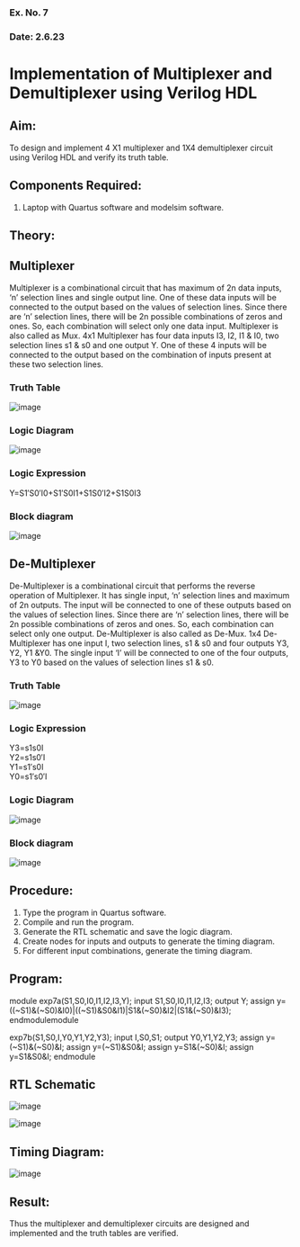### Ex. No. 7
### Date: 2.6.23
# Implementation of Multiplexer and Demultiplexer using Verilog HDL
## Aim:
To design and implement 4 X1 multiplexer and 1X4 demultiplexer circuit using Verilog HDL and verify its truth table.
## Components Required:
1.	Laptop with Quartus software and modelsim software.
## Theory:
## Multiplexer
Multiplexer is a combinational circuit that has maximum of 2n data inputs, ‘n’ selection lines and single output line. One of these data inputs will be connected to the output based on the values of selection lines.
Since there are ‘n’ selection lines, there will be 2n possible combinations of zeros and ones. So, each combination will select only one data input. Multiplexer is also called as Mux.
4x1 Multiplexer has four data inputs I3, I2, I1 & I0, two selection lines s1 & s0 and one output Y. One of these 4 inputs will be connected to the output based on the combination of inputs present at these two selection lines.
### Truth Table
 ![image](https://github.com/rvinifa/Mux-Demux/assets/133735746/f9577a7a-4124-4704-9091-3049d150e494)

### Logic Diagram
 ![image](https://github.com/rvinifa/Mux-Demux/assets/133735746/53ea88b0-5050-4e75-a51f-36c00e53a48d)


### Logic Expression
Y=S1′S0′I0+S1′S0I1+S1S0′I2+S1S0I3

### Block diagram
 ![image](https://github.com/rvinifa/Mux-Demux/assets/133735746/01ded8bd-64b4-406a-b6b2-488bdb0fa4d1)

## De-Multiplexer
De-Multiplexer is a combinational circuit that performs the reverse operation of Multiplexer. It has single input, ‘n’ selection lines and maximum of 2n outputs. The input will be connected to one of these outputs based on the values of selection lines.
Since there are ‘n’ selection lines, there will be 2n possible combinations of zeros and ones. So, each combination can select only one output. De-Multiplexer is also called as De-Mux.
1x4 De-Multiplexer has one input I, two selection lines, s1 & s0 and four outputs Y3, Y2, Y1 &Y0. The single input ‘I’ will be connected to one of the four outputs, Y3 to Y0 based on the values of selection lines s1 & s0.
### Truth Table
 ![image](https://github.com/rvinifa/Mux-Demux/assets/133735746/79275a3c-cd13-48e0-9a6e-e4c9567ca674)

### Logic Expression
Y3=s1s0I <br>
Y2=s1s0′I <br>
Y1=s1′s0I <br>
Y0=s1′s0′I <br>


### Logic Diagram
 ![image](https://github.com/rvinifa/Mux-Demux/assets/133735746/22aa1ffd-4981-4f40-81db-07914286c010)

### Block diagram
 ![image](https://github.com/rvinifa/Mux-Demux/assets/133735746/67d61732-4541-4162-948c-e11894957dec)

## Procedure:
1.	Type the program in Quartus software.
2.	Compile and run the program.
3.	Generate the RTL schematic and save the logic diagram.
4.	Create nodes for inputs and outputs to generate the timing diagram.
5.	For different input combinations, generate the timing diagram.


## Program:
module exp7a(S1,S0,I0,I1,I2,I3,Y);
input S1,S0,I0,I1,I2,I3;
output Y;
assign y=((~S1)&(~S0)&I0)|((~S1)&S0&I1)|S1&(~S0)&I2|(S1&(~S0)&I3);
endmodulemodule

exp7b(S1,S0,I,Y0,Y1,Y2,Y3);
input I,S0,S1;
output Y0,Y1,Y2,Y3;
assign y=(~S1)&(~S0)&I;
assign y=(~S1)&S0&I;
assign y=S1&(~S0)&I;
assign y=S1&S0&I;
endmodule



## RTL Schematic
![image](https://github.com/PresillaMary/Mux-Demux/assets/129305503/3f8f0f51-716e-47f0-b4f7-03d4e65e3bb6)


![image](https://github.com/PresillaMary/Mux-Demux/assets/129305503/c7aa56b2-6f0c-4dce-be9f-085d24b0ac4c)






## Timing Diagram:

![image](https://github.com/PresillaMary/Mux-Demux/assets/129305503/f089e79a-f804-4360-94fe-fe1e1701c6d3)



## Result:
Thus the multiplexer and demultiplexer circuits are designed and implemented and the truth tables are verified.

